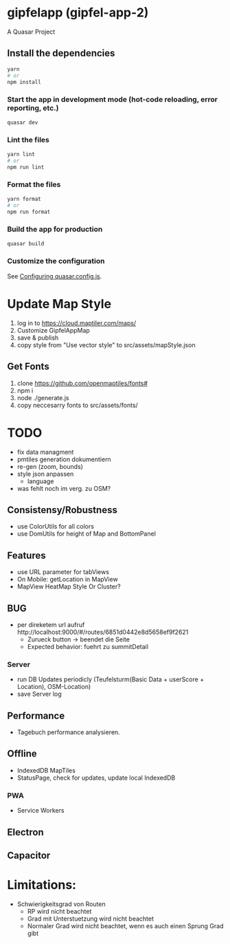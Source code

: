 # gipfelapp (gipfel-app-2)

A Quasar Project

## Install the dependencies

```bash
yarn
# or
npm install
```

### Start the app in development mode (hot-code reloading, error reporting, etc.)

```bash
quasar dev
```

### Lint the files

```bash
yarn lint
# or
npm run lint
```

### Format the files

```bash
yarn format
# or
npm run format
```

### Build the app for production

```bash
quasar build
```

### Customize the configuration

See [Configuring quasar.config.js](https://v2.quasar.dev/quasar-cli-vite/quasar-config-js).

# Update Map Style

1. log in to https://cloud.maptiler.com/maps/
2. Customize GipfelAppMap
3. save & publish
4. copy style from "Use vector style" to src/assets/mapStyle.json

## Get Fonts

1. clone https://github.com/openmaptiles/fonts#
2. npm i
3. node ./generate.js
4. copy neccesarry fonts to src/assets/fonts/

# TODO

- fix data managment
- pmtiles generation dokumentiern
- re-gen (zoom, bounds)
- style json anpassen
  - language
- was fehlt noch im verg. zu OSM?

## Consistensy/Robustness

- use ColorUtils for all colors
- use DomUtils for height of Map and BottomPanel

## Features

- use URL parameter for tabViews
- On Mobile: getLocation in MapView
- MapView HeatMap Style Or Cluster?

## BUG

- per direketem url aufruf http://localhost:9000/#/routes/6851d0442e8d5658ef9f2621
  - Zurueck button -> beendet die Seite
  - Expected behavior: fuehrt zu summitDetail

### Server

- run DB Updates periodicly (Teufelsturm(Basic Data + userScore + Location), OSM-Location)
- save Server log

## Performance

- Tagebuch performance analysieren.

## Offline

- IndexedDB MapTiles
- StatusPage, check for updates, update local IndexedDB

### PWA

- Service Workers

## Electron

## Capacitor

# Limitations:

- Schwierigkeitsgrad von Routen
  - RP wird nicht beachtet
  - Grad mit Unterstuetzung wird nicht beachtet
  - Normaler Grad wird nicht beachtet, wenn es auch einen Sprung Grad gibt
